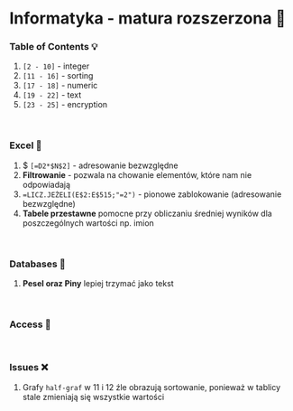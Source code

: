 # Informatyka - matura rozszerzona 🚀

### Table of Contents 💡
1. `[2 - 10]` - integer
2. `[11 - 16]` - sorting
3. `[17 - 18]` - numeric
4. `[19 - 22]` - text
5. `[23 - 25]` - encryption

<br>

### Excel 📗
1. $ `[=D2*$N$2]` - adresowanie bezwzględne
2. **Filtrowanie** - pozwala na chowanie elementów, które nam nie odpowiadają
3. `=LICZ.JEŻELI(E$2:E$515;"=2")` - pionowe zablokowanie (adresowanie bezwzględne)
4. **Tabele przestawne** pomocne przy obliczaniu średniej wyników dla poszczególnych wartości np. imion

<br>

### Databases 📙
1. **Pesel oraz Piny** lepiej trzymać jako tekst

<br>

### Access 📕

<br>

### Issues ❌
1. Grafy `half-graf` w 11 i 12 źle obrazują sortowanie, ponieważ w tablicy stale zmieniają się wszystkie wartości
